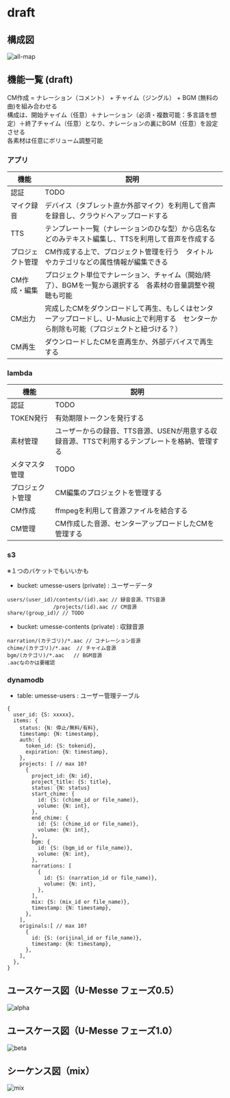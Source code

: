# draft

## 構成図
![all-map](https://github.com/openusen/umesse/blob/master/documents/all-map.png)

## 機能一覧 (draft)
CM作成 = ナレーション（コメント） + チャイム（ジングル） + BGM (無料の曲)を組み合わせる  
構成は、開始チャイム（任意）＋ナレーション（必須・複数可能：多言語を想定）＋終了チャイム（任意）となり、ナレーションの裏にBGM（任意）を設定させる  
各素材は任意にボリューム調整可能

### アプリ
| 機能 | 説明 |
| ---- | ---- |
| 認証 | TODO |
| マイク録音 | デバイス（タブレット直か外部マイク）を利用して音声を録音し、クラウドへアップロードする |
| TTS | テンプレート一覧（ナレーションのひな型）から店名などのみテキスト編集し、TTSを利用して音声を作成する |
| プロジェクト管理 | CM作成する上で、プロジェクト管理を行う　タイトルやカテゴリなどの属性情報が編集できる |
| CM作成・編集 | プロジェクト単位でナレーション、チャイム（開始/終了）、BGMを一覧から選択する　各素材の音量調整や視聴も可能 |
| CM出力 | 完成したCMをダウンロードして再生、もしくはセンターアップロードし、U-Music上で利用する　センターから削除も可能（プロジェクトと紐づける？） |
| CM再生 | ダウンロードしたCMを直再生か、外部デバイスで再生する |

### lambda
| 機能 | 説明 |
| ---- | ---- |
| 認証 | TODO |
| TOKEN発行 | 有効期限トークンを発行する |
| 素材管理 | ユーザーからの録音、TTS音源、USENが用意する収録音源、TTSで利用するテンプレートを格納、管理する |
| メタマスタ管理 | TODO |
| プロジェクト管理 | CM編集のプロジェクトを管理する |
| CM作成 | ffmpegを利用して音源ファイルを結合する |
| CM管理 | CM作成した音源、センターアップロードしたCMを管理する |

### s3
※１つのバケットでもいいかも
- bucket: umesse-users (private) : ユーザーデータ
```
users/(user_id)/contents/(id).aac // 録音音源、TTS音源 
               /projects/(id).aac // CM音源
share/(group_id)/ // TODO
```
- bucket: umesse-contents (private) : 収録音源
```
narration/(カテゴリ)/*.aac // コナレーション音源
chime/(カテゴリ)/*.aac  // チャイム音源
bgm/(カテゴリ)/*.aac   // BGM音源
.aacなのかは要確認
```

### dynamodb
- table: umesse-users : ユーザー管理テーブル
```
{
  user_id: {S: xxxxx},
  items: {
    status: {N: 停止/無料/有料},
    timestamp: {N: timestamp},
    auth: {
      token_id: {S: tokenid},
      expiration: {N: timestamp},
    },
    projects: [ // max 10?
      {
        project_id: {N: id},
        project_title: {S: title},
        status: {N: status}
        start_chime: {
          id: {S: (chime_id or file_name)},
          volume: {N: int},
        },
        end_chime: {
          id: {S: (chime_id or file_name)},
          volume: {N: int},
        },
        bgm: {
          id: {S: (bgm_id or file_name)},
          volume: {N: int},
        },
        narrations: [
          {
            id: {S: (narration_id or file_name)},
            volume: {N: int},
          },
        ],
        mix: {S: (mix_id or file_name)},
        timestamp: {N: timestamp},
      },
    ],
    originals:[ // max 10?
      {
        id: {S: (orijinal_id or file_name)},
        timestamp: {N: timestamp},
      },
    ],
  },
}
```

## ユースケース図（U-Messe フェーズ0.5）
![alpha](https://github.com/openusen/umesse/blob/master/documents/u-messe%20version%20alpha.png)

## ユースケース図（U-Messe フェーズ1.0）
![beta](https://github.com/openusen/umesse/blob/master/documents/u-messe%20version%20beta.png)

## シーケンス図（mix）
![mix](https://github.com/openusen/umesse/blob/master/documents/mix.png)

